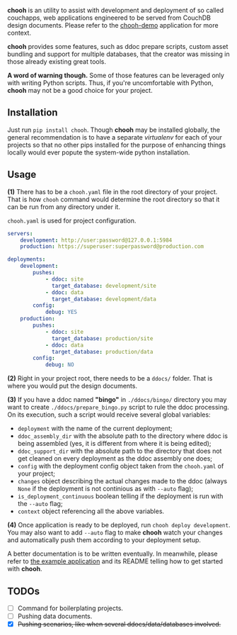**chooh** is an utility to assist with development and deployment
of so called couchapps, web applications engineered to be served from CouchDB
design documents. Please refer to the [chooh-demo](https://github.com/mcmlxxxiii/chooh-demo) 
application for more context.

**chooh** provides some features, such as ddoc prepare scripts, custom asset
bundling and support for multiple databases, that the creator was missing
in those already existing great tools.

**A word of warning though.** Some of those features can be leveraged only
with writing Python scripts. Thus, if you're uncomfortable with Python,
**chooh** may not be a good choice for your project.


## Installation

Just run `pip install chooh`. Though **chooh** may be installed globally,
the general recommendation is to have a separate _virtualenv_ for each of your
projects so that no other pips installed for the purpose of enhancing things
locally would ever popute the system-wide python installation.


## Usage

**(1)** There has to be a `chooh.yaml` file in the root directory of your
project. That is how `chooh` command would determine the root directory so that
it can be run from any directory under it.

`chooh.yaml` is used for project configuration.

```yaml
servers:
    development: http://user:password@127.0.0.1:5984
    production: https://superuser:superpassword@production.com

deployments:
    development:
        pushes:
            - ddoc: site
              target_database: development/site
            - ddoc: data
              target_database: development/data
        config:
            debug: YES
    production:
        pushes:
            - ddoc: site
              target_database: production/site
            - ddoc: data
              target_database: production/data
        config:
            debug: NO
```

**(2)** Right in your project root, there needs to be a `ddocs/` folder.
That is where you would put the design documents.

**(3)** If you have a ddoc named **"bingo"** in `./ddocs/bingo/` directory you
may want to create `./ddocs/prepare_bingo.py` script to rule the ddoc
processing. On its execution, such a script would receive several global
variables:

- `deployment` with the name of the current deployment;
- `ddoc_assembly_dir` with the absolute path to the directory where ddoc is
  being assembled (yes, it is different from where it is being edited);
- `ddoc_support_dir` with the absolute path to the directory that does not get
  cleaned on every deployment as the ddoc assembly one does;
- `config` with the deployment config object taken from the `chooh.yaml` of your
  project;
- `changes` object describing the actual changes made to the ddoc (always `None`
  if the deployment is not continious as with `--auto` flag);
- `is_deployment_continuous` boolean telling if the deployment is run with the
  `--auto` flag;
- `context` object referencing all the above variables.

**(4)** Once application is ready to be deployed, run `chooh deploy development`.
You may also want to add `--auto` flag to make **chooh** watch your changes
and automatically push them according to your deployment setup.


A better documentation is to be written eventually. In meanwhile, please
refer to [the example application](https://github.com/mcmlxxxiii/chooh-demo)
and its README telling how to get started with **chooh**.


## TODOs

- [ ] Command for boilerplating projects.
- [ ] Pushing data documents.
- [x] ~~Pushing scenarios, like when several ddocs/data/databases involved.~~
